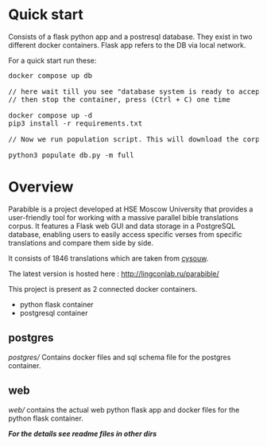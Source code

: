# Quick start
Consists of a flask python app and a postresql database. They exist in two different docker containers. Flask app refers to the DB via local network.

For a quick start run these:
<pre>
docker compose up db

// here wait till you see "database system is ready to accept connections" for the second time. This means db is set up. (It says it one time, then runs init scripts, then restarts and tells it for the second time)
// then stop the container, press (Ctrl + C) one time

docker compose up -d
pip3 install -r requirements.txt

// Now we run population script. This will download the corpus and put it to the database. `full` mode puts all ~1800 translations (takes >1h). `debug` mode puts just 10 translations (takes <1min)

python3 populate_db.py -m full
</pre>

# Overview

Parabible is a project developed at HSE Moscow University that provides a user-friendly tool for working with a massive parallel bible translations corpus. It features a Flask web GUI and data storage in a PostgreSQL database, enabling users to easily access specific verses from specific translations and compare them side by side.

It consists of 1846 translations which are taken from [cysouw](https://github.com/cysouw). 

The latest version is hosted here : http://lingconlab.ru/parabible/

This project is present as 2 connected docker containers.

 - python flask container
 - postgresql container

## postgres
*postgres/* Contains docker files and sql schema file for the postgres container.

## web
*web/* contains the actual web python flask app and docker files for the python flask container.

***For the details see readme files in other dirs***
